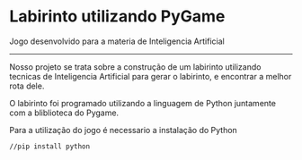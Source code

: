 # Labirinto utilizando PyGame

Jogo desenvolvido para a materia de Inteligencia Artificial



---
Nosso projeto se trata sobre a construção de um labirinto utilizando tecnicas de Inteligencia Artificial para gerar o labirinto, e encontrar a melhor rota dele.

O labirinto foi programado utilizando a linguagem de Python juntamente com a bliblioteca do Pygame.

Para a utilização do jogo é necessario a instalação do Python 
```
//pip install python
```
